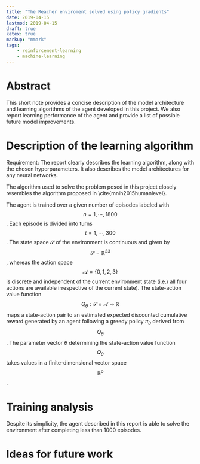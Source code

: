 ```yaml
---
title: "The Reacher enviroment solved using policy gradients"
date: 2019-04-15
lastmod: 2019-04-15
draft: true
katex: true
markup: "mmark"
tags:
    - reinforcement-learning
    - machine-learning
---
```



# Abstract 
This short note provides a concise description of the model architecture and
learning algorithms of the agent developed in this project. We also report learning
performance of the agent and provide a list of possible future model improvements.

# Description of the learning algorithm

Requirement: The report clearly describes the learning algorithm, along with the chosen hyperparameters. It also describes the model architectures for any neural networks.

The algorithm used to solve the problem posed in this project closely resembles
the algorithm proposed in \cite{mnih2015humanlevel}.

The agent is trained over a given number of episodes labeled with $$n = 1,\cdots, 1800$$.
Each episode is divided into turns $$t = 1,\cdots, 300$$.
The state space $\mathcal S$ of the environment is continuous and given by
$$\mathcal S = \mathbb R^{33}$$, whereas the action space $$\mathcal A = \left\{
0,1,2,3 \right\}$$ is discrete and independent of the current environment state
(i.e.\ all four actions are available irrespective of the current state). The state-action value
function $$Q_{\theta}: \mathcal S \times \mathcal A \mapsto \mathbb R$$ maps a
state-action pair to an estimated expected discounted cumulative reward
generated by an agent following a greedy policy $\pi_{\theta}$ derived from $$Q_{\theta}$$.
The parameter vector $\theta$ determining the state-action value function
$$Q_{\theta}$$ takes values in a finite-dimensional vector space $$\mathbb R^{p}$$. 

# Training analysis

Despite its simplicity, the agent described in this report is able to solve the
environment after completing less than $1000$ episodes.

# Ideas for future work






